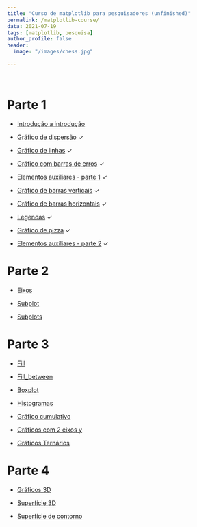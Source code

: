 ```yaml
---
title: "Curso de matplotlib para pesquisadores (unfinished)"
permalink: /matplotlib-course/
data: 2021-07-19
tags: [matplotlib, pesquisa]
author_profile: false
header:
  image: "/images/chess.jpg"

---
```




<br>

# Parte 1

- <a href="/Curso-matplotlib-00">Introdução a introdução</a>


- <a href="/Curso-matplotlib-04">Gráfico de dispersão</a> <span>&#10003;</span>


- <a href="/Curso-matplotlib-18">Gráfico de linhas</a>  <span>&#10003;</span>


- <a href="/Curso-matplotlib-27">Gráfico com barras de erros</a>  <span>&#10003;</span>


- <a href="/Curso-matplotlib-35">Elementos auxiliares - parte 1</a>  <span>&#10003;</span>


- <a href="/Curso-matplotlib-46">Gráfico de barras verticais</a>  <span>&#10003;</span>


- <a href="/Curso-matplotlib-55">Gráfico de barras horizontais</a>  <span>&#10003;</span>


- <a href="/Curso-matplotlib-60">Legendas</a>  <span>&#10003;</span>


- <a href="/Curso-matplotlib-68">Gráfico de pizza</a>  <span>&#10003;</span>


- <a href="/Curso-matplotlib-77">Elementos auxiliares - parte 2</a>  <span>&#10003;</span>


# Parte 2

- <a href="/">Eixos</a>  
<!-- Falta rever e escrever -->

- <a href="/">Subplot</a>  
<!-- Falta rever e escrever -->

- <a href="/">Subplots</a>  
<!-- Falta rever e escrever -->


# Parte 3

- <a href="/">Fill</a>  
<!-- Faltando exercício -->

- <a href="/">Fill_between</a>
 <!-- Faltando exercício -->

- <a href="/">Boxplot</a>  
<!-- Faltando exercício -->

- <a href="/">Histogramas</a>  
<!-- Falta rever e escrever -->

- <a href="/">Gráfico cumulativo</a>  
<!-- Problemas! -->

- <a href="/">Gráficos com 2 eixos y</a>  
<!-- Encaminhado -->

- <a href="/">Gráficos Ternários</a>  
<!-- Encaminhado -->


# Parte 4

- <a href="/">Gráficos 3D</a>  

- <a href="/">Superfície 3D</a>  

- <a href="/">Superfície de contorno</a>  





<!-- 

# Parte 4

- <a href="/">Pandas (para manipulação de dados e gráficos rápidos)</a>  


- <a href="/">Seaborn (para gráficos avançados)</a>  


- <a href="/">Plotly (para gráficos interativos)</a>  


# Parte 5 (exemplos para inspiração)

- <a href="/"></a>   -->
